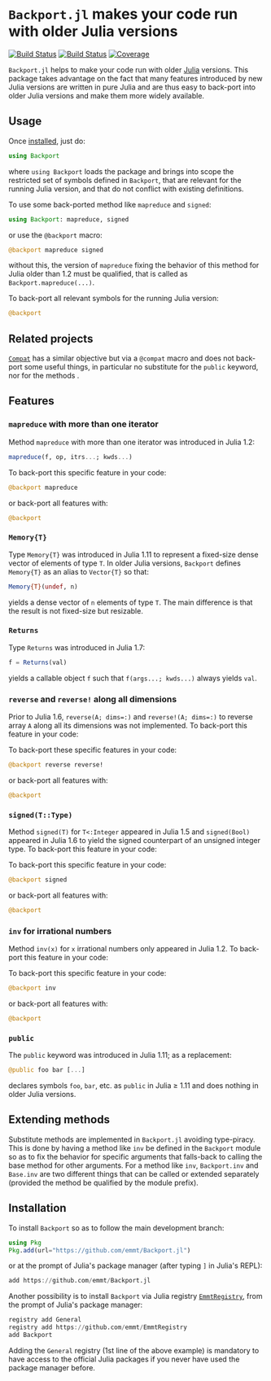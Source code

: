 # `Backport.jl` makes your code run with older Julia versions

[![Build Status](https://github.com/emmt/Backport.jl/actions/workflows/CI.yml/badge.svg?branch=main)](https://github.com/emmt/Backport.jl/actions/workflows/CI.yml?query=branch%3Amain) [![Build Status](https://ci.appveyor.com/api/projects/status/github/emmt/Backport.jl?svg=true)](https://ci.appveyor.com/project/emmt/Backport-jl) [![Coverage](https://codecov.io/gh/emmt/Backport.jl/branch/main/graph/badge.svg)](https://codecov.io/gh/emmt/Backport.jl)

`Backport.jl` helps to make your code run with older [Julia](http://julialang.org/)
versions. This package takes advantage on the fact that many features introduced by new
Julia versions are written in pure Julia and are thus easy to back-port into older Julia
versions and make them more widely available.

## Usage

Once [installed](#installation), just do:

``` julia
using Backport
```

where `using Backport` loads the package and brings into scope the restricted set of
symbols defined in `Backport`, that are relevant for the running Julia version, and that
do not conflict with existing definitions.

To use some back-ported method like `mapreduce` and `signed`:

``` julia
using Backport: mapreduce, signed
```

or use the `@backport` macro:

``` julia
@backport mapreduce signed
```

without this, the version of `mapreduce` fixing the behavior of this method for Julia
older than 1.2 must be qualified, that is called as `Backport.mapreduce(...)`.

To back-port all relevant symbols for the running Julia version:

``` julia
@backport
```


## Related projects

[`Compat`](https://github.com/JuliaLang/Compat.jl) has a similar objective but via a
`@compat` macro and does not back-port some useful things, in particular no substitute for
the `public` keyword, nor for the methods .


## Features

### `mapreduce` with more than one iterator

Method `mapreduce` with more than one iterator was introduced in Julia 1.2:

``` julia
mapreduce(f, op, itrs...; kwds...)
```

To back-port this specific feature in your code:

``` julia
@backport mapreduce
```

or back-port all features with:

``` julia
@backport
```

### `Memory{T}`

Type `Memory{T}` was introduced in Julia 1.11 to represent a fixed-size dense vector of
elements of type `T`. In older Julia versions, `Backport` defines `Memory{T}` as an alias
to `Vector{T}` so that:

``` julia
Memory{T}(undef, n)
```

yields a dense vector of `n` elements of type `T`. The main difference is that the result
is not fixed-size but resizable.


### `Returns`

Type `Returns` was introduced in Julia 1.7:

``` julia
f = Returns(val)
```

yields a callable object `f` such that `f(args...; kwds...)` always yields `val`.


### `reverse` and `reverse!` along all dimensions

Prior to Julia 1.6, `reverse(A; dims=:)` and `reverse!(A; dims=:)` to reverse array `A`
along all its dimensions was not implemented. To back-port this feature in your code:

To back-port these specific features in your code:

``` julia
@backport reverse reverse!
```

or back-port all features with:

``` julia
@backport
```

### `signed(T::Type)`

Method `signed(T)` for `T<:Integer` appeared in Julia 1.5 and `signed(Bool)` appeared in
Julia 1.6 to yield the signed counterpart of an unsigned integer type. To back-port this
feature in your code:

To back-port this specific feature in your code:

``` julia
@backport signed
```

or back-port all features with:

``` julia
@backport
```

### `inv` for irrational numbers

Method `inv(x)` for `x` irrational numbers only appeared in Julia 1.2. To back-port this
feature in your code:

To back-port this specific feature in your code:

``` julia
@backport inv
```

or back-port all features with:

``` julia
@backport
```

### `public`

The `public` keyword was introduced in Julia 1.11; as a replacement:

``` julia
@public foo bar [...]
```

declares symbols `foo`, `bar`, etc. as `public` in Julia ≥ 1.11 and does nothing in older
Julia versions.

## Extending methods

Substitute methods are implemented in `Backport.jl` avoiding type-piracy. This is done by
having a method like `inv` be defined in the `Backport` module so as to fix the behavior
for specific arguments that falls-back to calling the base method for other arguments. For
a method like `inv`, `Backport.inv` and `Base.inv` are two different things that can be
called or extended separately (provided the method be qualified by the module prefix).


## Installation

To install `Backport` so as to follow the main development branch:

``` julia
using Pkg
Pkg.add(url="https://github.com/emmt/Backport.jl")
```

or at the prompt of Julia's package manager (after typing `]` in Julia's REPL):

``` julia
add https://github.com/emmt/Backport.jl
```

Another possibility is to install `Backport` via Julia registry
[`EmmtRegistry`](https://github.com/emmt/EmmtRegistry), from the prompt of Julia's package
manager:

```julia
registry add General
registry add https://github.com/emmt/EmmtRegistry
add Backport
```

Adding the `General` registry (1st line of the above example) is mandatory to have access
to the official Julia packages if you never have used the package manager before.
